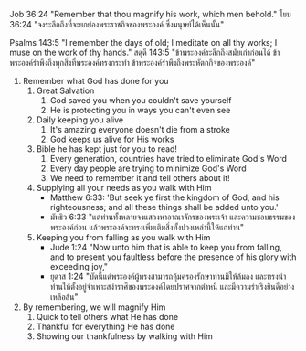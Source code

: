 Job 36:24 "Remember that thou magnify his work, which men behold."
โยบ 36:24 "จงระลึกถึงที่จะยกย่องพระราชกิจของพระองค์ ซึ่งมนุษย์ได้เห็นนั้น"

Psalms 143:5 "I remember the days of old; I meditate on all thy works; I muse on the work of thy hands."
สดุดี 143:5 "ข้าพระองค์ระลึกถึงสมัยเก่าก่อนได้ ข้าพระองค์รำพึงถึงทุกสิ่งที่พระองค์ทรงกระทำ ข้าพระองค์รำพึงถึงพระหัตถกิจของพระองค์"

1. Remember what God has done for you
    1. Great Salvation
        1. God saved you when you couldn't save yourself
        2. He is protecting you in ways you can't even see
    2. Daily keeping you alive
        1. It's amazing everyone doesn't die from a stroke
        2. God keeps us alive for His works
    3. Bible he has kept just for you to read!
        1. Every generation, countries have tried to eliminate God's Word
        2. Every day people are trying to minimize God's Word
        3. We need to remember it and tell others about it!
    4. Supplying all your needs as you walk with Him
        - Matthew 6:33: 'But seek ye first the kingdom of God, and his righteousness; and all these things shall be added unto you.'
        - มัทธิว 6:33 "แต่ท่านทั้งหลายจงแสวงหาอาณาจักรของพระเจ้า และความชอบธรรมของพระองค์ก่อน แล้วพระองค์จะทรงเพิ่มเติมสิ่งทั้งปวงเหล่านี้ให้แก่ท่าน"
    5. Keeping you from falling as you walk with Him
        - Jude 1:24 "Now unto him that is able to keep you from falling, and to present you faultless before the presence of his glory with exceeding joy,"
        - ยุดาส 1:24 "บัดนี้แด่พระองค์ผู้ทรงสามารถคุ้มครองรักษาท่านมิให้ล้มลง และทรงนำท่านให้ตั้งอยู่จำเพาะสง่าราศีของพระองค์โดยปราศจากตำหนิ และมีความร่าเริงยินดีอย่างเหลือล้น"
2. By remembering, we will magnify Him
    1. Quick to tell others what He has done
    2. Thankful for everything He has done
    3. Showing our thankfulness by walking with Him
